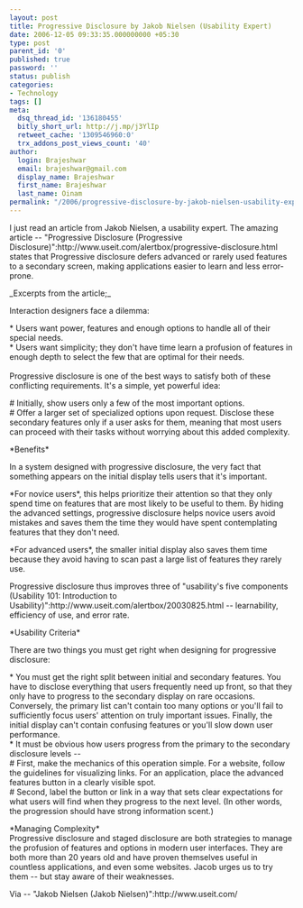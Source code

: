 ```yaml
---
layout: post
title: Progressive Disclosure by Jakob Nielsen (Usability Expert)
date: 2006-12-05 09:33:35.000000000 +05:30
type: post
parent_id: '0'
published: true
password: ''
status: publish
categories:
- Technology
tags: []
meta:
  dsq_thread_id: '136180455'
  bitly_short_url: http://j.mp/j3YlIp
  retweet_cache: '1309546960:0'
  trx_addons_post_views_count: '40'
author:
  login: Brajeshwar
  email: brajeshwar@gmail.com
  display_name: Brajeshwar
  first_name: Brajeshwar
  last_name: Oinam
permalink: "/2006/progressive-disclosure-by-jakob-nielsen-usability-expert/"
---
```

<p>I just read an article from Jakob Nielsen, a usability expert. The amazing article -- "Progressive Disclosure (Progressive Disclosure)":http://www.useit.com/alertbox/progressive-disclosure.html states that Progressive disclosure defers advanced or rarely used features to a secondary screen, making applications easier to learn and less error-prone.</p>
<p>_Excerpts from the article;_</p>
<p>Interaction designers face a dilemma:</p>
<p>* Users want power, features and enough options to handle all of their special needs.<br />
* Users want simplicity; they don't have time learn a profusion of features in enough depth to select the few that are optimal for their needs.<br />
<!--more--><br />
Progressive disclosure is one of the best ways to satisfy both of these conflicting requirements. It's a simple, yet powerful idea:</p>
<p># Initially, show users only a few of the most important options.<br />
# Offer a larger set of specialized options upon request. Disclose these secondary features only if a user asks for them, meaning that most users can proceed with their tasks without worrying about this added complexity.</p>
<p>*Benefits*</p>
<p>In a system designed with progressive disclosure, the very fact that something appears on the initial display tells users that it's important.</p>
<p>*For novice users*, this helps prioritize their attention so that they only spend time on features that are most likely to be useful to them. By hiding the advanced settings, progressive disclosure helps novice users avoid mistakes and saves them the time they would have spent contemplating features that they don't need.</p>
<p>*For advanced users*, the smaller initial display also saves them time because they avoid having to scan past a large list of features they rarely use.</p>
<p>Progressive disclosure thus improves three of "usability's five components (Usability 101: Introduction to Usability)":http://www.useit.com/alertbox/20030825.html -- learnability, efficiency of use, and error rate.</p>
<p>*Usability Criteria*</p>
<p>There are two things you must get right when designing for progressive disclosure:</p>
<p>* You must get the right split between initial and secondary features. You have to disclose everything that users frequently need up front, so that they only have to progress to the secondary display on rare occasions. Conversely, the primary list can't contain too many options or you'll fail to sufficiently focus users' attention on truly important issues. Finally, the initial display can't contain confusing features or you'll slow down user performance.<br />
* It must be obvious how users progress from the primary to the secondary disclosure levels --<br />
# First, make the mechanics of this operation simple. For a website, follow the guidelines for visualizing links. For an application, place the advanced features button in a clearly visible spot.<br />
# Second, label the button or link in a way that sets clear expectations for what users will find when they progress to the next level. (In other words, the progression should have strong information scent.)</p>
<p>*Managing Complexity*<br />
Progressive disclosure and staged disclosure are both strategies to manage the profusion of features and options in modern user interfaces. They are both more than 20 years old and have proven themselves useful in countless applications, and even some websites. Jacob urges us to try them -- but stay aware of their weaknesses.</p>
<p>Via -- "Jakob Nielsen (Jakob Nielsen)":http://www.useit.com/</p>
